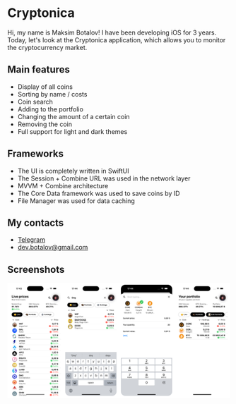 # Cryptonica
Hi, my name is Maksim Botalov! I have been developing iOS for 3 years.
Today, let's look at the Cryptonica application, which allows you to monitor the cryptocurrency market.

## Main features
- Display of all coins
- Sorting by name / costs
- Coin search
- Adding to the portfolio
- Changing the amount of a certain coin
- Removing the coin
- Full support for light and dark themes

## Frameworks
- The UI is completely written in SwiftUI
- The Session + Combine URL was used in the network layer
- MVVM + Combine architecture
- The Core Data framework was used to save coins by ID
- File Manager was used for data caching

## My contacts
- [Telegram](https://t.me/prilezhnyj/)
- dev.botalov@gmail.com

## Screenshots
![Screenshot](https://github.com/prilezhnyj/Cryptonica/blob/main/Cryptonica/Screenshots.png)
